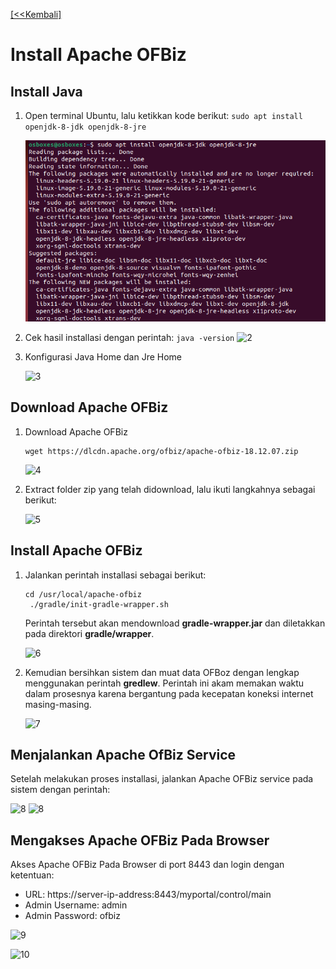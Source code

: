 [ [<<Kembali] ]([tekn-cloud-computing/minggu-05/README.md](https://github.com/mayaalf/tekn-cloud-computing/blob/afb6cb1bf30ffcfa9a8ff873643055fd4d19f284/minggu-05/README.md))
# Install Apache OFBiz

## Install Java
1. Open terminal Ubuntu, lalu ketikkan kode berikut: 
    ```sudo apt install openjdk-8-jdk openjdk-8-jre```
    
    ![1](5/1.png)

2. Cek hasil installasi dengan perintah:
  ```java -version```
  ![2](5/2.png)

3. Konfigurasi Java Home dan Jre Home 
  
   ![3](5/3.png)

## Download Apache OFBiz
1. Download Apache OFBiz 
   ```
   wget https://dlcdn.apache.org/ofbiz/apache-ofbiz-18.12.07.zip
   ```
   
   ![4](5/4.png)
2. Extract folder zip yang telah didownload, lalu ikuti langkahnya sebagai berikut:
    
   ![5](5/5.png)

## Install Apache OFBiz
1. Jalankan perintah installasi sebagai berikut:
   ```
   cd /usr/local/apache-ofbiz 
    ./gradle/init-gradle-wrapper.sh 
   ```
    Perintah tersebut akan mendownload **gradle-wrapper.jar** dan diletakkan pada direktori **gradle/wrapper**.
    
    ![6](5/6.png)

2. Kemudian bersihkan sistem dan muat data OFBoz dengan lengkap menggunakan perintah **gredlew**. Perintah ini akam memakan waktu dalam prosesnya karena bergantung pada kecepatan koneksi internet masing-masing.

   ![7](5/7.png)
   
## Menjalankan Apache OfBiz Service
Setelah melakukan proses installasi, jalankan Apache OFBiz service pada sistem dengan perintah:

![8](5/8.png)
![8](5/9.png)

## Mengakses Apache OFBiz Pada Browser
Akses Apache OFBiz Pada Browser di port 8443 dan login dengan ketentuan:
- URL: https://server-ip-address:8443/myportal/control/main
- Admin Username: admin
- Admin Password: ofbiz

![9](5/10.png)

![10](5/11.png)
